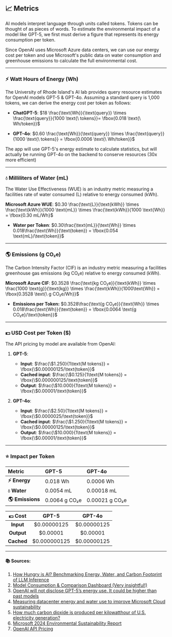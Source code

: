 ## 📈 Metrics

AI models interpret language through units called tokens. Tokens can be thought of as pieces of words. To estimate the environmental impact of a model like GPT-5, we first must derive a figure that represents its energy consumption per token.

Since OpenAI uses Microsoft Azure data centers, we can use our energy cost per token and use Microsoft's public data on water consumption and greenhouse emissions to calculate the full environmental cost.

---
### ⚡ Watt Hours of Energy (Wh)

The University of Rhode Island's AI lab provides query resource estimates for OpenAI models GPT-5 & GPT-4o. Assuming a standard query is 1,000 tokens, we can derive the energy cost per token as follows:

-   **ChatGPT-5**: $18 \frac{\text{Wh}}{\text{query}} \times \frac{\text{query}}{1000 \text{\ tokens}}= \fbox{0.018 \text{\ Wh/token}}$

-   **GPT-4o**: $0.60 \frac{\text{Wh}}{\text{query}} \times \frac{\text{query}}{1000 \text{\ tokens}} = \fbox{0.0006 \text{\ Wh/token}}$

The app will use GPT-5's energy estimate to calculate statistics, but will actually be running GPT-4o on the backend to conserve resources (30x more efficient)

---
### 💧 Milliliters of Water (mL)

The Water Use Effectiveness (WUE) is an industry metric measuring a facilities rate of water consumed (L) relative to energy consumed (kWh). 

**Microsoft Azure WUE**: $0.30 \frac{\text{L}}{\text{kWh}} \times \frac{\text{kWh}}{1000 \text{mL}} \times \frac{\text{kWh}}{1000 \text{Wh}} = \fbox{0.30 mL/Wh}$ 

- **Water per Token**: $0.30\frac{\text{mL}}{\text{Wh}} \times 0.018\frac{\text{Wh}}{\text{token}} = \fbox{0.054 \text{mL}/\text{token}}$


---
### 🌎 Emissions (g CO₂e)

The Carbon Intensity Factor (CIF) is an industry metric measuring a facilities greenhouse gas emissions (kg CO₂e) relative to energy consumed (kWh).

**Microsoft Azure CIF**: $0.3528 \frac{\text{kg CO₂e}}{\text{kWh}} \times \frac{1000 \text{g}}{\text{kg}} \times \frac{\text{kWh}}{1000\text{Wh}} = \fbox{0.3528 \text{\ g CO₂e/Wh}}$

- **Emissions per Token:** $0.3528\frac{\text{g CO₂e}}{\text{Wh}} \times 0.018\frac{\text{Wh}}{\text{token}} = \fbox{0.0064 \text{g CO₂e}/\text{token}}$

---
### 💵 USD Cost per Token ($)

The API pricing by model are available from OpenAI:

1. **GPT-5**:
     -   **Input**: $\frac{\$1.250}{1\text{M tokens}}  = \fbox{\$0.00000125/\text{token}}$
     -   **Cached input**: $\frac{\$0.125}{1\text{M tokens}} = \fbox{\$0.000000125/\text{token}}$
     -   **Output**: $\frac{\$10.000}{1\text{M tokens}} = \fbox{\$0.00001/\text{token}}$

2.  **GPT-4o**:
      -   **Input**: $\frac{\$2.50}{1\text{M tokens}} = \fbox{\$0.0000025/\text{token}}$
      -   **Cached input**: $\frac{\$1.250}{1\text{M tokens}} = \fbox{\$0.00000125/\text{token}}$
      -   **Output**: $\frac{\$10.000}{1\text{M tokens}} = \fbox{\$0.00001/\text{token}}$
---
### ⭐ Impact per Token

| Metric       | GPT-5 | GPT-4o |
| :----------- | :--------------------- | :----------------------------- |
| **⚡ Energy** | 0.018 Wh           | 0.0006 Wh                   |
| **💧 Water**  | 0.0054 mL          | 0.00018 mL                 |
| **🌎 Emissions**    | 0.0064 g CO₂e          | 0.00021 g CO₂e                 |

| **💵 Cost** |  **GPT-5**   | **GPT-4o**  |
| :--------: | :----------: | :---------: |
| **Input**  | $0.00000125  | $0.00000125 |
| **Output** |   $0.00001   |  $0.00001   |****
| **Cached** | $0.000000125 | $0.00000125 |s

---
#### 📚 Sources:
1.  [How Hungry is Al? Benchmarking Energy, Water, and Carbon Footprint of LLM Inference](https://github.com/hari3mo/EcoGPT/blob/fd3fc5ee7c3d727a3ca5301d5647ac88e7afcad8/docs/benchmarks.pdf)
2.  [Model Consumption & Comparison Dashboard (Very insightful!)](https://app.powerbi.com/view?r=eyJrIjoiZjVmOTI0MmMtY2U2Mi00ZTE2LTk2MGYtY2ZjNDMzODZkMjlmIiwidCI6IjQyNmQyYThkLTljY2QtNDI1NS04OTNkLTA2ODZhMzJjMTY4ZCIsImMiOjF9)
3.  [OpenAI will not disclose GPT-5’s energy use. It could be higher than past models](https://www.theguardian.com/technology/2025/aug/09/open-ai-chat-gpt5-energy-use)
4.  [Measuring datacenter energy and water use to improve Microsoft Cloud sustainability](https://datacenters.microsoft.com/sustainability/efficiency/)
5.  [How much carbon dioxide is produced per kilowatthour of U.S. electricity generation?](https://www.eia.gov/tools/faqs/faq.php?id=74&t=11)
6.  [Microsoft 2024 Environmental Sustainability Report](https://cdn-dynmedia-1.microsoft.com/is/content/microsoftcorp/microsoft/msc/documents/presentations/CSR/2024-Environmental-Sustainability-Report-Data-Fact.pdf)
7.  [OpenAI API Pricing](https://platform.openai.com/docs/pricing)